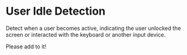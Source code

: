 # User Idle Detection

Detect when a user becomes active, indicating the user unlocked the screen or interacted with the keyboard or another input device.

Please add to it!
